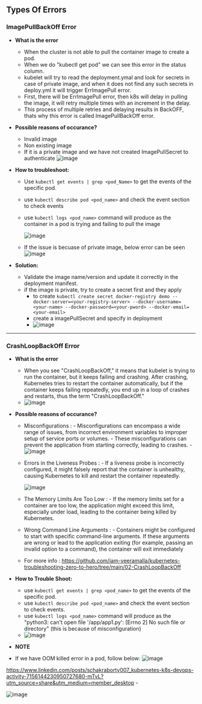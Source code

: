 ## Types Of Errors

### ImagePullBackOff Error

  - **What is the error**
       - When the cluster is not able to pull the container image to create a pod.
       - When we do "kubectl get pod" we can see this error in the status column.
       - kubelet will try to read the deployment.ymal and look for secrets in case of private image, and when it does not find any such secrets in deploy.yml it will trigger ErrImagePull error.
       - First, there will be ErrImagePull error, then k8s will delay in pulling the image, it will retry multiple times with an increment in the delay.
       - This process of multiple retries and delaying results in BackOFF, thats why this error is called ImagePullBackOff error.
    
  - **Possible reasons of occurance?**
       - Invalid image
       - Non existing image
       - If it is a private image and we have not created ImagePullSecret to authenticate
         ![image](https://github.com/muppin/mastering-DevOps/assets/56094875/35d7ed58-61b3-4cd8-8952-361a8766837d)

    
  - **How to troubleshoot:**
       - Use ```kubectl get events | grep <pod_Name>```  to get the events of the specific pod.
       - use ```kubectl describe pod <pod_name>``` and check the event section to check events
       - use ```kubectl logs <pod_name>``` command will produce as the container in a pod  is trying and failing to pull the image
         
         ![image](https://github.com/muppin/mastering-DevOps/assets/56094875/71f662bb-fa89-4896-84d3-5a17e12645a5)

      - If the issue is becuase of private image, below error can be seen
        ![image](https://github.com/muppin/mastering-DevOps/assets/56094875/e4d7b2a5-665e-4533-b441-7435f5d4b4a1)


  - **Solution:**
       - Validate the image name/version and update it correctly in the deployment manifest.
       - if the image is private, try to create a secret first and they apply
          - to create ```kubectl create secret docker-registry demo --docker-server=<your-registry-server> --docker-username=<your-name> --docker-password=<your-pword> --docker-email=<your-email>```
          - create a imagePullSecret and specify in deployment
          - ![image](https://github.com/muppin/mastering-DevOps/assets/121821200/8cec9ed1-cb83-4aed-bd2b-d60b22872bfb)


   
**************************************************************************************************************************************************************************************************

### CrashLoopBackOff Error

  - **What is the error**
      - When you see "CrashLoopBackOff," it means that kubelet is trying to run the container, but it keeps failing and crashing. After crashing, Kubernetes tries to restart the container automatically, but if the container keeps failing repeatedly, you end up in a loop of crashes and restarts, thus the term "CrashLoopBackOff."
      - ![image](https://github.com/muppin/mastering-DevOps/assets/56094875/b6ccf9ce-386a-45f4-8704-6e85fcc2dc46)


  - **Possible reasons of occurance?**
       - Misconfigurations :
             - Misconfigurations can encompass a wide range of issues, from incorrect environment variables to improper setup of service ports or volumes.
             - These misconfigurations can prevent the application from starting correctly, leading to crashes.
             - ![image](https://github.com/muppin/mastering-DevOps/assets/121821200/c26e9f60-da27-452b-8687-2a271f1429e1)

       - Errors in the Liveness Probes :
             - If a liveness probe is incorrectly configured, it might falsely report that the container is unhealthy, causing Kubernetes to kill and restart the container repeatedly.
         
         ![image](https://github.com/muppin/mastering-DevOps/assets/56094875/852dbfed-850c-4dd1-8d9e-0b0c2af9bcb9)
         

       - The Memory Limits Are Too Low :
             - If the memory limits set for a container are too low, the application might exceed this limit, especially under load, leading to the container being killed by Kubernetes.
       - Wrong Command Line Arguments :
             - Containers might be configured to start with specific command-line arguments. If these arguments are wrong or lead to the application exiting (for example, passing an invalid option to a command), the container will exit immediately
       - For more info : https://github.com/iam-veeramalla/kubernetes-troubleshooting-zero-to-hero/tree/main/02-CrashLoopBackOff

  - **How to Trouble Shoot:**
      - use ```kubectl get events | grep <pod_name>``` to get the events of the specific pod.
      - use ```kubectl describe pod <pod_name>``` and check the event section to check events.
      - use ```kubectl logs <pod_name>``` command will produce as the "python3: can't open file '/app/app1.py': [Errno 2] No such file or directory" (this is because of misconfiguration)
      - ![image](https://github.com/muppin/mastering-DevOps/assets/121821200/2a33c3b9-80a2-4854-bb59-b33bda218349)
   
  - **NOTE**
  - If we have OOM killed error in a pod, follow below:
    ![image](https://github.com/muppin/mastering-DevOps/assets/56094875/c2e916a8-8cfd-4787-8d8b-4e66fab4dbed)


https://www.linkedin.com/posts/schakraborty007_kubernetes-k8s-devops-activity-7156144230950727680-mTvL?utm_source=share&utm_medium=member_desktop                            -  

![image](https://github.com/muppin/mastering-DevOps/assets/56094875/4252826c-3fee-45e4-9a0c-b1a063fbdab8)


